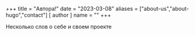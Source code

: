 +++
title = "Автора!"
date = "2023-03-08"
aliases = ["about-us","about-hugo","contact"]
[ author ]
  name = ""
+++

Несколько слов о себе и своем проекте